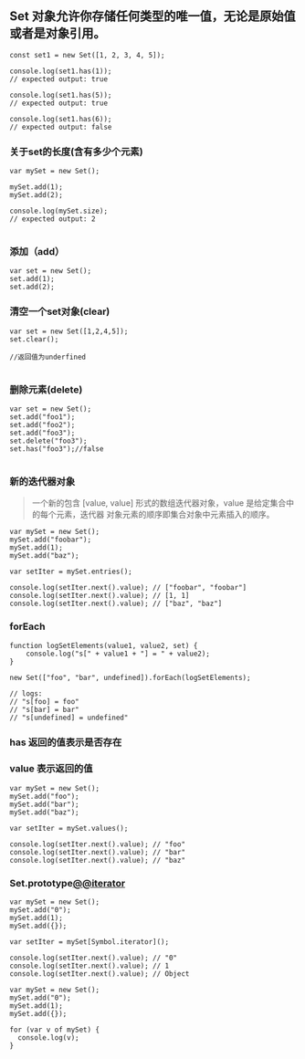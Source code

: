 ##  Set 对象允许你存储任何类型的唯一值，无论是原始值或者是对象引用。

```
const set1 = new Set([1, 2, 3, 4, 5]);

console.log(set1.has(1));
// expected output: true

console.log(set1.has(5));
// expected output: true

console.log(set1.has(6));
// expected output: false

```

### 关于set的长度(含有多少个元素)

```
var mySet = new Set();

mySet.add(1);
mySet.add(2);

console.log(mySet.size);
// expected output: 2


```

### 添加（add）

```
var set = new Set();
set.add(1);
set.add(2);

```

### 清空一个set对象(clear)

```
var set = new Set([1,2,4,5]);
set.clear();

//返回值为underfined


```

### 删除元素(delete)

```
var set = new Set();
set.add("foo1");
set.add("foo2");
set.add("foo3");
set.delete("foo3");
set.has("foo3");//false


```

### 新的迭代器对象

> 一个新的包含 [value, value] 形式的数组迭代器对象，value 是给定集合中的每个元素，迭代器 对象元素的顺序即集合对象中元素插入的顺序。

```
var mySet = new Set();
mySet.add("foobar");
mySet.add(1);
mySet.add("baz");

var setIter = mySet.entries();

console.log(setIter.next().value); // ["foobar", "foobar"]
console.log(setIter.next().value); // [1, 1]
console.log(setIter.next().value); // ["baz", "baz"]

```

### forEach

```
function logSetElements(value1, value2, set) {
    console.log("s[" + value1 + "] = " + value2);
}

new Set(["foo", "bar", undefined]).forEach(logSetElements);

// logs:
// "s[foo] = foo"
// "s[bar] = bar"
// "s[undefined] = undefined"

```

### has 返回的值表示是否存在

### value 表示返回的值

```
var mySet = new Set();
mySet.add("foo");
mySet.add("bar");
mySet.add("baz");

var setIter = mySet.values();

console.log(setIter.next().value); // "foo"
console.log(setIter.next().value); // "bar"
console.log(setIter.next().value); // "baz"

```

### Set.prototype[@@iterator]()
```
var mySet = new Set();
mySet.add("0");
mySet.add(1);
mySet.add({});

var setIter = mySet[Symbol.iterator]();

console.log(setIter.next().value); // "0"
console.log(setIter.next().value); // 1
console.log(setIter.next().value); // Object

```

```
var mySet = new Set();
mySet.add("0");
mySet.add(1);
mySet.add({});

for (var v of mySet) {
  console.log(v);
}


```